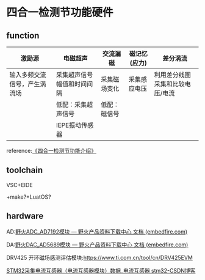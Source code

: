 # 四合一检测节功能硬件

## function

| 激励源                       | 电磁超声                   | 交流漏磁     | 磁记忆(应力) | 差分涡流                        |
| ---------------------------- | -------------------------- | ------------ | ------------ | ------------------------------- |
| 输入多频交流信号，产生涡流场 | 采集超声信号幅值和时间间隔 | 采集磁场变化 | 采集感应电压 | 利用差分线圈采集和比较电压/电流 |
|                              | 低配：采集超声信号         | 低配：磁信号 |              |                                 |
|                              | IEPE振动传感器             |              |              |                                 |

reference:[《四合一检测节功能介绍》](./四合一检测节功能介绍.docx)

## toolchain

VSC+EIDE

+make?+LuatOS?

## hardware

AD:[野火ADC_AD7192模块 — 野火产品资料下载中心 文档 (embedfire.com)](https://doc.embedfire.com/products/link/zh/latest/module/adc_dac/adc_ad7192.html)

DA:[野火DAC_AD5689模块 — 野火产品资料下载中心 文档 (embedfire.com)](https://doc.embedfire.com/products/link/zh/latest/module/adc_dac/dac_ad5689.html)

DRV425 开环磁场感测评估模块:https://www.ti.com.cn/tool/cn/DRV425EVM

[STM32采集电流互感器（电流互感器模块）数据_电流互感器 stm32-CSDN博客](https://blog.csdn.net/wsjs123456/article/details/121826953)